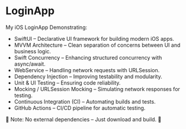 # LoginApp
My iOS LoginApp Demonstrating:
  -  SwiftUI – Declarative UI framework for building modern iOS apps.
  -  MVVM Architecture – Clean separation of concerns between UI and business logic.
  -  Swift Concurrency – Enhancing structured concurrency with async/await.
  -  WebService – Handling network requests with URLSession.
  -  Dependency Injection – Improving testability and modularity.
  -  Unit & UI Testing – Ensuring code reliability.
  -  Mocking / URLSession Mocking – Simulating network responses for testing.
  -  Continuous Integration (CI) – Automating builds and tests.
  -  GitHub Actions – CI/CD pipeline for automatic testing.

📌 Note: No external dependencies – Just download and build. 🚀

